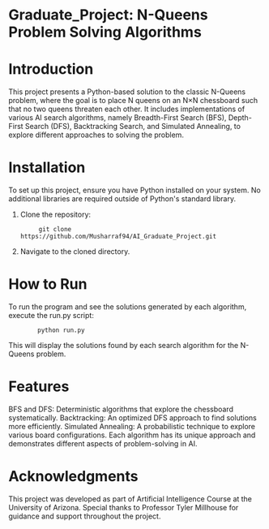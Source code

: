 # Graduate_Project: N-Queens Problem Solving Algorithms
# Introduction
This project presents a Python-based solution to the classic N-Queens problem, where the goal is to place N queens on an N×N chessboard such that no two queens threaten each other. It includes implementations of various AI search algorithms, namely Breadth-First Search (BFS), Depth-First Search (DFS), Backtracking Search, and Simulated Annealing, to explore different approaches to solving the problem.

# Installation
To set up this project, ensure you have Python installed on your system. No additional libraries are required outside of Python's standard library.

1. Clone the repository:

            git clone https://github.com/Musharraf94/AI_Graduate_Project.git
   
   
3. Navigate to the cloned directory.

# How to Run
To run the program and see the solutions generated by each algorithm, execute the run.py script:

            python run.py
   
This will display the solutions found by each search algorithm for the N-Queens problem.

# Features
BFS and DFS: Deterministic algorithms that explore the chessboard systematically. Backtracking: An optimized DFS approach to find solutions more efficiently. Simulated Annealing: A probabilistic technique to explore various board configurations. Each algorithm has its unique approach and demonstrates different aspects of problem-solving in AI.

# Acknowledgments
This project was developed as part of Artificial Intelligence Course at the University of Arizona. Special thanks to Professor Tyler Millhouse for guidance and support throughout the project.
